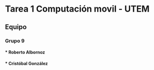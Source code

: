 # Tarea 1 Computación movil - UTEM
## Equipo
### Grupo 9
#### * Roberto Albornoz
#### * Cristóbal González
